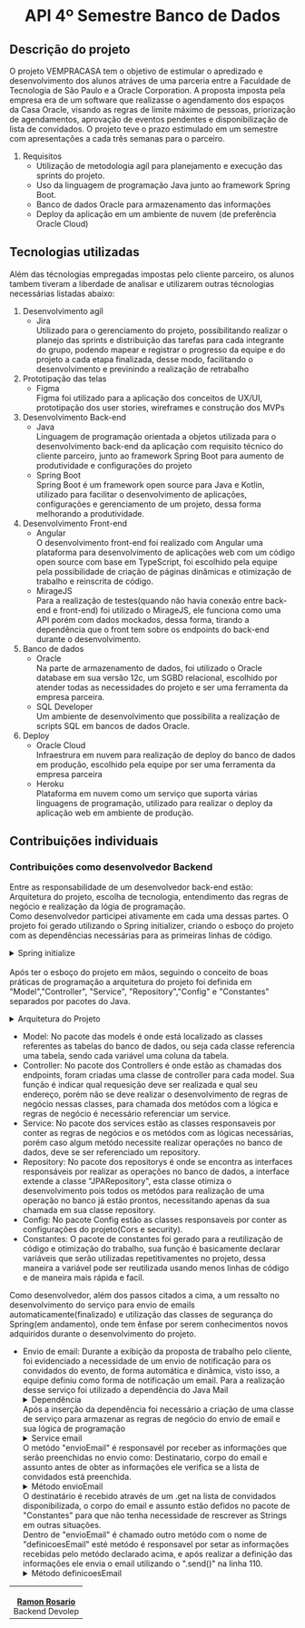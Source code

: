 <h1 align="center">API 4º Semestre Banco de Dados</h1>

<h2>Descrição do projeto</h2> 
O projeto VEMPRACASA tem o objetivo de estimular o apredizado e desenvolvimento dos alunos atráves de uma parceria entre a Faculdade de Tecnologia de São Paulo e a Oracle Corporation. A proposta imposta pela empresa era de um software que realizasse o agendamento dos espaços da Casa Oracle, visando as regras de limite máximo de pessoas, priorização de agendamentos, aprovação de eventos pendentes e disponibilização de lista de convidados. O projeto teve o prazo estimulado em um semestre com apresentações a cada três semanas para o parceiro.
    <ol>
        <li> Requisitos 
             <ul><li> Utilização de metodologia agíl para planejamento e execução das sprints do projeto.</li></ul>
            <ul><li> Uso da linguagem de programação Java junto ao framework Spring Boot.</li></ul>
            <ul><li> Banco de dados Oracle para armazenamento das informações</li></ul>
            <ul><li> Deploy da aplicação em um ambiente de nuvem (de preferência Oracle Cloud)</li></ul>
        </li>
    </ol>

<h2> Tecnologias utilizadas</h2> 
Além das técnologias empregadas impostas pelo cliente parceiro, os alunos tambem tiveram a liberdade de analisar e utilizarem outras técnologias necessárias listadas abaixo:
<ol>
    <li>Desenvolvimento agíl
        <ul>
            <li>
                Jira
                </br>Utilizado para o gerenciamento do projeto, possibilitando realizar o planejo das sprints e distribuição das tarefas para cada integrante do grupo,                       podendo mapear e registrar o progresso da equipe e do projeto a cada etapa finalizada, desse modo, facilitando o desenvolvimento e previnindo a realização de retrabalho
            </li>
        </ul>
    </li>
    <li>
        Prototipação das telas
        <ul>
            <li>
                Figma
            </li>
            Figma foi utilizado para a aplicação dos conceitos de UX/UI, prototipação dos user stories, wireframes e construção dos MVPs
        </ul>
    </li>
     <li>Desenvolvimento Back-end
        <ul>
            <li>
                Java
                </br> Linguagem de programação orientada a objetos utilizada para o desenvolvimento back-end da aplicação com requisito técnico do cliente parceiro, junto ao framework Spring Boot para aumento de produtividade e configurações do projeto
            </li>
             <li>
                Spring Boot
                </br>Spring Boot é um framework open source para Java e Kotlin, utilizado para facilitar o desenvolvimento de aplicações,
                configurações e gerenciamento de um projeto, dessa forma melhorando a produtividade. 
            </li>
        </ul>
    </li> <li>Desenvolvimento Front-end
        <ul>
            <li>
                Angular 
                </br>O desenvolvimento front-end foi realizado com Angular uma plataforma para desenvolvimento de aplicações web com um código open source com base em TypeScript, foi escolhido pela equipe pela possibilidade de criação de páginas dinâmicas e otimização de trabalho e reinscrita de código. 
            </li>
             <li>
                MirageJS
                </br>Para a realização de testes(quando não havia conexão entre back-end e front-end) foi utilizado o MirageJS, ele funciona como uma API porém com dados mockados, dessa forma, tirando a dependência que o front tem sobre os endpoints do back-end durante o desenvolvimento.
            </li>
        </ul>
    </li> <li>Banco de dados
        <ul>
            <li>
                Oracle
                </br> Na parte de armazenamento de dados, foi utilizado o Oracle database em sua versão 12c, um SGBD relacional, escolhido por atender todas as necessidades do projeto e ser uma ferramenta da empresa parceira.
            </li>
            <li>
                SQL Developer
                </br> Um ambiente de desenvolvimento que possibilita a realização de scripts SQL em bancos de dados Oracle.
            </li>
        </ul>
    </li><li>Deploy
        <ul>
            <li>
                Oracle Cloud 
                </br> Infraestrura em nuvem para realização de deploy do banco de dados em produção, escolhido pela equipe por ser uma ferramenta da empresa parceira
            </li>
            <li>
                Heroku
                </br> Plataforma em nuvem como um serviço que suporta várias linguagens de programação, utilizado para realizar o deploy da aplicação web em ambiente de produção.
            </li>
        </ul>
    </li>
</ol>

<h2>Contribuições individuais</h2>
<h3>Contribuições como desenvolvedor Backend</h3>
<p>Entre as responsabilidade de um desenvolvedor back-end estão: Arquitetura do projeto, escolha de tecnologia, entendimento das regras de negócio e realização da lógia de programação.</br>
Como desenvolvedor participei ativamente em cada uma dessas partes.
O projeto foi gerado utilizando o Spring initializer, criando o esboço do projeto com as dependências necessárias para as primeiras linhas de código.
  <details>
  <summary>Spring initialize</summary>
  <br>
   <img style="border-radius: 50%;" src="https://github.com/moonees/portifolio-/blob/main/imgs/spring%20io.PNG" width="450px;" alt=""/>
  </details>
  </br>
Após ter o esboço do projeto em mãos, seguindo o conceito de boas práticas de programação a arquitetura do projeto foi definida em "Model","Controller", "Service", "Repository","Config" e "Constantes" separados por pacotes do Java.</p>
  <details>
  <summary>Arquitetura do Projeto</summary>
  <br>
   <img style="border-radius: 50%;" src="https://github.com/moonees/portifolio-/blob/main/imgs/Arquitetura.PNG" width="350px;" alt=""/>
  </details>

<ul><li>Model: No pacote das models é onde está localizado as classes referentes as tabelas do banco de dados, ou seja cada classe referencia uma tabela, sendo cada variável uma coluna da tabela.</li>
<li>Controller: No pacote dos Controllers é onde estão as chamadas dos endpoints, foram criadas uma classe de controller para cada model. Sua função é indicar qual requesição deve ser realizada e qual seu endereço, porém não se deve realizar o desenvolvimento de regras de negócio nessas classes, para chamada dos metódos com a lógica e regras de negócio é necessário referenciar um service.</li>
<li>Service: No pacote dos services estão as classes responsaveis por conter as regras de negócios e os metódos com as lógicas necessárias, porém caso algum metódo necessite realizar operações no banco de dados, deve se ser referenciado um repository.</li>
<li>Repository: No pacote dos repositorys é onde se encontra as interfaces responsáveis por realizar as operações no banco de dados, a interface extende a classe "JPARepository", esta classe otimiza o desenvolvimento pois todos os metódos para realização de uma operação no banco já estão prontos, necessitando apenas da sua chamada em sua classe repository.</li>
<li>Config: No pacote Config estão as classes responsaveis por conter as configurações do projeto(Cors e security).</li>
<li>Constantes: O pacote de constantes foi gerado para a reutilização de código e otimização do trabalho, sua função é basicamente declarar variáveis que serão utilizadas repetitivamentes no projeto, dessa maneira a variável pode ser reutilizada usando menos linhas de código e de maneira mais rápida e facíl.</li>
</ul>

<p>Como desenvolvedor, além dos passos citados a cima, a um ressalto no desenvolvimento do serviço para envio de emails automaticamente(finalizado) e utilização das classes de segurança do Spring(em andamento), onde tem ênfase por serem conhecimentos novos adquiridos durante o desenvolvimento do projeto.</p>
<ul>
    <li>
        Envio de email: Durante a exibição da proposta de trabalho pelo cliente, foi evidenciado a necessidade de um envio de notificação para os convidados do evento, de forma automática e dinâmica, visto isso, a equipe definiu como forma de notificação um email.
        Para a realização desse serviço foi utilizado a dependência do Java Mail
        <details>
            <summary>Dependência</summary>
            <br>
            <img style="border-radius: 50%;" src="https://github.com/moonees/portifolio-/blob/main/imgs/dependencia.PNG" width="250px;" alt=""/>
        </details>
        Após a inserção da dependência foi necessário a criação de uma classe de serviço para armazenar as regras de negócio do envio de email e sua lógica de programação
        <details>
        <summary>Service email</summary>
        <br>
        <img style="border-radius: 50%;" src="https://github.com/moonees/portifolio-/blob/main/imgs/email%20service.PNG" width="250px;" alt=""/>
        </details>
    O metódo "envioEmail" é responsavél por receber as informações que serão preenchidas no envio como: Destinatario, corpo do email e assunto antes de obter as informações ele verifica se a lista de convidados está preenchida. 
        <details>
        <summary>Método envioEmail</summary>
        <br>
        <img style="border-radius: 50%;" src="https://github.com/moonees/portifolio-/blob/main/imgs/email.PNG" width="310px;" alt=""/>
        </details>
        O destinatário é recebido através de um .get na lista de convidados disponibilizada, o corpo do email e assunto estão defidos no pacote de "Constantes" para que não tenha necessidade de rescrever as Strings em outras situações.</br>
        Dentro de "envioEmail" é chamado outro metódo com o nome de "definicoesEmail" esté metódo é responsavel por setar as informações recebidas pelo metódo declarado acima, e após realizar a definição das informações ele envia o email utilizando o ".send()" na linha 110.
        <details>
            <summary>Método definicoesEmail</summary>
            <br>
            <img style="border-radius: 50%;" src="https://github.com/moonees/portifolio-/blob/main/imgs/definicoesEmail.PNG" width="310px;" alt=""/>
        </details>
    </li>
</ul>

<table align="center">
   <tr>
    <td align="center"><a href="https://www.linkedin.com/in/ramon-fernandes-19244a1ab/"><img style="border-radius: 50%;" src="https://media-exp1.licdn.com/dms/image/C5603AQH3yT2WyYhfTw/profile-displayphoto-shrink_200_200/0/1621870382930?e=1642636800&v=beta&t=dvJVFBSa7wh6vHM-FxAbwCuG_gNtt0OnjtCSLCdaI2o" width="200px;" alt=""/><br/><b>Ramon Rosario</b></a>
      <br/>
      Backend Devolep
     </td>
   </tr>
  </table>



    

